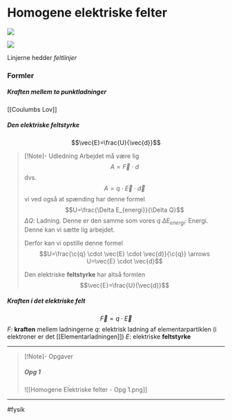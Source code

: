 # Homogene elektriske felter
![](https://external-content.duckduckgo.com/iu/?u=http%3A%2F%2Fwww.nakgym.dk%2Ffysik%2Fla%2Ffysik_gif%2Felectromagnetism_3g_gif%2Fkapacitet_potential%2Ffeltlinjer_kapacitor.gif&f=1&nofb=1)

![](https://fysikleksikon.nbi.ku.dk/e/elektrisk_felt/VFPt_charges_plus_plus_250.png_copy)

Linjerne hedder *feltlinjer*

### Formler

##### Kraften mellem to punktladninger
[[Coulumbs Lov]]

##### Den elektriske feltstyrke
$$\vec{E}=\frac{U}{\vec{d}}$$
>[!Note]- Udledning
>Arbejdet må være lig
>$$A=\vec{F} \cdot d$$
>dvs.
>$$A=q \cdot \vec{E} \cdot \vec{d}$$
>vi ved også at spænding har denne formel
>$$U=\frac{\Delta E_{energi}}{\Delta Q}$$
>$\Delta Q$: Ladning. Denne er den samme som vores $q$
>$\Delta E_{energi}$: Energi. Denne kan vi sætte lig arbejdet.
>
>Derfor kan vi opstille denne formel
>$$U=\frac{\c{q} \cdot \vec{E} \cdot \vec{d}}{\c{q}} \arrows U=\vec{E} \cdot \vec{d}$$
>
>
>Den elektriske **feltstyrke** har altså formlen
>$$\vec{E}=\frac{U}{\vec{d}}$$
>
>



##### Kraften i det elektriske felt
$$\vec{F}=q \cdot \vec{E}$$
$F$: **kraften** mellem ladningerne
$q$: elektrisk ladning af elementarpartiklen (i elektroner er det [[Elementarladningen]])
$E$: elektriske **feltstyrke**

---
>[!Note]- Opgaver
>
>##### Opg 1
>![[Homogene Elektriske felter - Opg 1.png]]
>

---
#fysik 